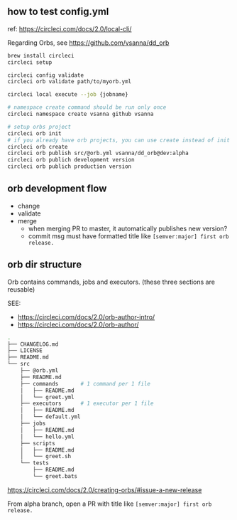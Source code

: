 ## how to test config.yml
ref: https://circleci.com/docs/2.0/local-cli/

Regarding Orbs, see https://github.com/vsanna/dd_orb

```bash
brew install circleci
circleci setup

circleci config validate
circleci orb validate path/to/myorb.yml

circleci local execute --job {jobname}

# namespace create command should be run only once
circleci namespace create vsanna github vsanna

# setup orbs project
circleci orb init
# if you already have orb projects, you can use create instead of init
circleci orb create
circleci orb publish src/@orb.yml vsanna/dd_orb@dev:alpha
circleci orb publich development version
circleci orb publich production version
```

## orb development flow
- change
- validate
- merge
    - when merging PR to master, it automatically publishes new version?
    - commit msg must have formatted title like `[semver:major] first orb release.`


## orb dir structure
Orb contains commands, jobs and executors. (these three sections are reusable)

SEE:
- https://circleci.com/docs/2.0/orb-author-intro/
- https://circleci.com/docs/2.0/orb-author/

```bash
.
├── CHANGELOG.md
├── LICENSE
├── README.md
└── src
    ├── @orb.yml
    ├── README.md
    ├── commands       # 1 command per 1 file
    │   ├── README.md
    │   └── greet.yml
    ├── executors      # 1 executor per 1 file
    │   ├── README.md
    │   └── default.yml
    ├── jobs
    │   ├── README.md
    │   └── hello.yml
    ├── scripts
    │   ├── README.md
    │   └── greet.sh
    └── tests
        ├── README.md
        └── greet.bats

```

https://circleci.com/docs/2.0/creating-orbs/#issue-a-new-release

From alpha branch, open a PR with title like `[semver:major] first orb release.`
